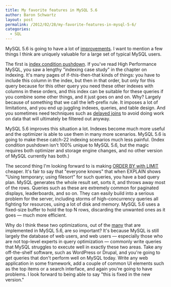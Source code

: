 ```yaml
---
title: My favorite features in MySQL 5.6
author: Baron Schwartz
layout: post
permalink: /2012/02/28/my-favorite-features-in-mysql-5-6/
categories:
  - SQL
---
```

MySQL 5.6 is going to have a lot of [improvements][1]. I want to mention a few things I think are uniquely valuable for a large set of typical MySQL users.

The first is [index condition pushdown][2]. If you've read High Performance MySQL, you saw a lengthy "indexing case study" in the chapter on indexing. It's many pages of if-this-then-that kinds of things: you have to include this column in the index, but then in that order, but only for this query because for this other query you need these other indexes with columns in these orders, and this index can be suitable for these queries if you combine some other things, and it just goes on and on. Why? Largely because of something that we call the left-prefix rule. It imposes a lot of limitations, and you end up juggling indexes, queries, and table design. And you sometimes need techniques such as [delayed joins][3] to avoid doing work on data that will ultimately be filtered out anyway.

MySQL 5.6 improves this situation a lot. Indexes become much more useful and the optimizer is able to use them in many more scenarios. MySQL 5.6 is going to make these catch-22 indexing scenarios much less painful. (Index condition pushdown isn't 100% unique to MySQL 5.6, but the magic requires both optimizer and storage engine changes, and no other version of MySQL currently has both.)

The second thing I'm looking forward to is making [ORDER BY with LIMIT][4] cheaper. It's fair to say that "everyone knows" that when EXPLAIN shows "Using temporary; using filesort" for such queries, you have a bad query plan. MySQL generates the whole result set, sorts it, and throws away most of the rows. Queries such as these are extremely common for paginated displays, leaderboards, and so on. They can easily build into a serious problem for the server, including storms of high-concurrency queries all fighting for resources, using a lot of disk and memory. MySQL 5.6 uses a fixed-size buffer to hold the top N rows, discarding the unwanted ones as it goes &#8212; much more efficient.

Why do I think these two optimizations, out of the [many][1] that are implemented in MySQL 5.6, are so important? It's because MySQL is still largely the database of web users, and web users &#8212; especially those who are not top-level experts in query optimization &#8212; commonly write queries that MySQL struggles to execute well in exactly these two areas. Take any off-the-shelf software, such as WordPress or Drupal, and you're going to get queries that don't perform well on MySQL today. Write any web application in some framework, add a couple of common UI elements such as the top items or a search interface, and again you're going to have problems. I look forward to being able to say "this is fixed in the new version."

 [1]: http://dev.mysql.com/doc/refman/5.6/en/mysql-nutshell.html
 [2]: http://dev.mysql.com/doc/refman/5.6/en/index-condition-pushdown-optimization.html
 [3]: http://www.mysqlperformanceblog.com/2007/04/06/using-delayed-join-to-optimize-count-and-limit-queries/
 [4]: http://dev.mysql.com/doc/refman/5.6/en/limit-optimization.html
